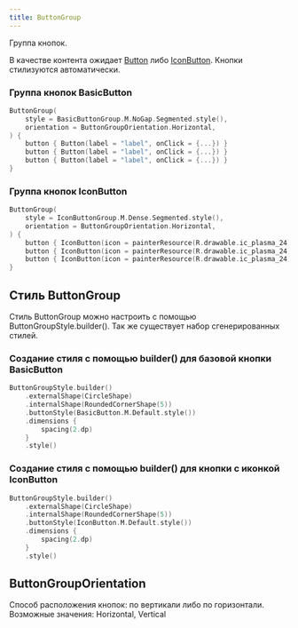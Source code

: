 ```yaml
---
title: ButtonGroup
---
```

Группа кнопок.

В качестве контента ожидает [Button](ButtonUsage.md) либо [IconButton](ButtonUsage.md). Кнопки стилизуются автоматически.

### Группа кнопок BasicButton
```kotlin
ButtonGroup(
    style = BasicButtonGroup.M.NoGap.Segmented.style(),
    orientation = ButtonGroupOrientation.Horizontal,
) {
    button { Button(label = "label", onClick = {...}) }
    button { Button(label = "label", onClick = {...}) }
    button { Button(label = "label", onClick = {...}) }
}
```

### Группа кнопок IconButton
```kotlin
ButtonGroup(
    style = IconButtonGroup.M.Dense.Segmented.style(),
    orientation = ButtonGroupOrientation.Horizontal,
) {
    button { IconButton(icon = painterResource(R.drawable.ic_plasma_24), onClick = {...}) }
    button { IconButton(icon = painterResource(R.drawable.ic_plasma_24), onClick = {...}) }
    button { IconButton(icon = painterResource(R.drawable.ic_plasma_24), onClick = {...}) }
}
```

## Стиль ButtonGroup

Стиль ButtonGroup можно настроить с помощью ButtonGroupStyle.builder(). 
Так же существует набор сгенерированных стилей.

### Создание стиля с помощью builder() для базовой кнопки BasicButton

```kotlin
ButtonGroupStyle.builder()
    .externalShape(CircleShape)
    .internalShape(RoundedCornerShape(5))
    .buttonStyle(BasicButton.M.Default.style())
    .dimensions {
        spacing(2.dp)
    }
    .style()
```

### Создание стиля с помощью builder() для кнопки с иконкой IconButton

```kotlin
ButtonGroupStyle.builder()
    .externalShape(CircleShape)
    .internalShape(RoundedCornerShape(5))
    .buttonStyle(IconButton.M.Default.style())
    .dimensions {
        spacing(2.dp)
    }
    .style()
```

## ButtonGroupOrientation

Способ расположения кнопок: по вертикали либо по горизонтали. Возможные значения: Horizontal, Vertical
